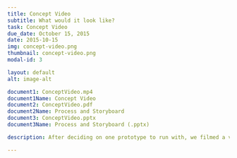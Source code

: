 ```yaml
---
title: Concept Video
subtitle: What would it look like?
task: Concept Video
due_date: October 15, 2015
date: 2015-10-15
img: concept-video.png
thumbnail: concept-video.png
modal-id: 3

layout: default
alt: image-alt

document1: ConceptVideo.mp4
document1Name: Concept Video
document2: ConceptVideo.pdf
document2Name: Process and Storyboard
document3: ConceptVideo.pptx
document3Name: Process and Storyboard (.pptx)

description: After deciding on one prototype to run with, we filmed a video to show the problem we wanted to solve -- group travel. More importantly, we wanted to show how delightful we envisioned life would look after solving group travel. 

---
```

